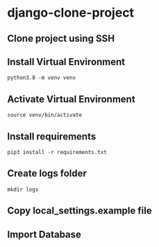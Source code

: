 # django-clone-project
## Clone project using SSH
## Install Virtual Environment
```
python3.8 -m venv venv
```
## Activate Virtual Environment
```
source venv/bin/activate
```
## Install requirements
```
pip3 install -r requirements.txt
```
## Create logs folder
```
mkdir logs
```
## Copy local_settings.example file
## Import Database
